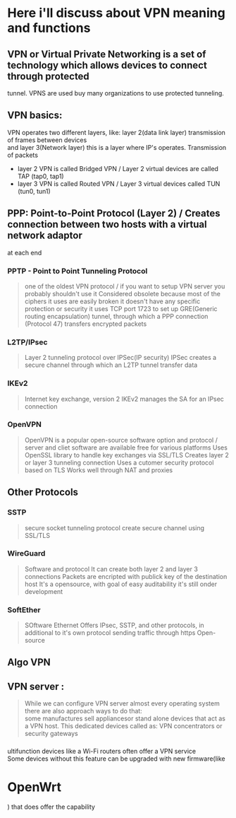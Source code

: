 # Here i'll discuss about VPN meaning and  functions


## VPN or Virtual Private Networking is a set of technology which allows devices to connect through protected 
tunnel. VPNS are used buy many organizations to use protected tunneling. 

## VPN basics:
VPN operates two different layers, like: layer 2(data link layer) transmission of frames between devices <br> 
and layer 3(Network 
layer) this is a layer where IP's  operates. Transmission of packets <br>
* layer 2 VPN is called Bridged VPN / Layer 2 virtual devices are called TAP (tap0, tap1)
* layer 3 VPN is called Routed VPN / Layer 3 virtual devices called TUN (tun0, tun1)

## PPP: Point-to-Point Protocol (Layer 2) / Creates connection between two hosts with a virtual network adaptor 
at each end 

### PPTP - Point to Point Tunneling Protocol <br>
> one of the oldest VPN protocol / if you want to setup VPN server you probably shouldn't use it
> Considered obsolete because most of the ciphers it uses are easily broken 
> it doesn't have any specific protection or security 
> it uses TCP port 1723 to set up GRE(Generic routing encapsulation) tunnel, through which a PPP connection 
(Protocol 47) transfers encrypted packets 
### L2TP/IPsec
> Layer 2 tunneling protocol over IPSec(IP security)
> IPSec creates a secure channel through which an L2TP tunnel transfer data
### IKEv2 
> Internet key exchange, version 2
> IKEv2 manages the SA for an IPsec connection 
### OpenVPN 
> OpenVPN is a popular open-source software option and protocol / server and cliet software are available free 
for various platforms 
> Uses OpenSSL library to handle key exchanges via SSL/TLS
> Creates layer 2 or layer 3 tunneling connection 
> Uses a cutomer security protocol based on TLS 
> Works well through NAT and proxies 
## Other Protocols 
 
### SSTP 
> secure socket tunneling protocol 
> create secure channel using SSL/TLS

### WireGuard
> Software and protocol 
> It can create both layer 2 and layer 3 connections 
> Packets are encripted with publick key of the destination host 
> It's a opensource, with goal of easy auditability 
> it's still onder development 

### SoftEther 
> SOftware Ethernet 
> Offers IPsec, SSTP, and other protocols, in additional to it's own protocol 
> sending traffic through https 
> Open-source

## Algo VPN 

## VPN server :
> While we can configure VPN server almost every operating system there are also approach ways to do that: <br> 
 some manufactures sell appliancesor stand alone devices that act as a VPN host. 
> This dedicated  devices called as: VPN concentrators or security gateways <br>
### 
ultifunction devices like a Wi-Fi routers often offer a VPN service <br>
Some devices without this feature can be upgraded with new firmware(like <h1>OpenWrt</h1>) that does offer the 
capability
<br> 
